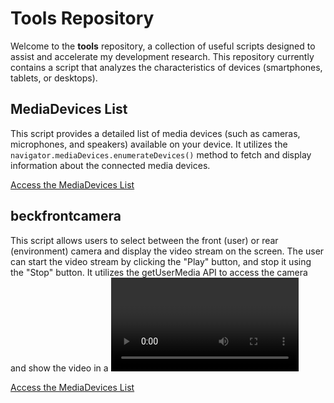 # Tools Repository

Welcome to the **tools** repository, a collection of useful scripts designed to assist and accelerate my development research. This repository currently contains a script that analyzes the characteristics of devices (smartphones, tablets, or desktops).

## MediaDevices List

This script provides a detailed list of media devices (such as cameras, microphones, and speakers) available on your device. It utilizes the `navigator.mediaDevices.enumerateDevices()` method to fetch and display information about the connected media devices.

[Access the MediaDevices List](https://sebastienpaviot.github.io/tools/tools/js/mediadevices/deviceslist.html)

## beckfrontcamera

This script allows users to select between the front (user) or rear (environment) camera and display the video stream on the screen. The user can start the video stream by clicking the "Play" button, and stop it using the "Stop" button. It utilizes the getUserMedia API to access the camera and show the video in a <video> element. The camera selection is done through a dropdown menu. The video stream is displayed in real-time when activated.

[Access the MediaDevices List](https://sebastienpaviot.github.io/tools/tools/js/mediadevices/deviceslist.html)
